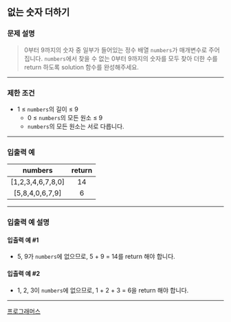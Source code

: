 ## 없는 숫자 더하기


### 문제 설명
> 0부터 9까지의 숫자 중 일부가 들어있는 정수 배열 `numbers`가 매개변수로 주어집니다. `numbers`에서 찾을 수 없는 0부터 9까지의 숫자를 모두 찾아 더한 수를 return 하도록 solution 함수를 완성해주세요.

---

### 제한 조건
* 1 ≤ `numbers`의 길이 ≤ 9
    * 0 ≤ `numbers`의 모든 원소 ≤ 9
    * `numbers`의 모든 원소는 서로 다릅니다.

---

### 입출력 예
|      numbers      | return |
|:-----------------:|:------:|
| [1,2,3,4,6,7,8,0] |   14   |
|  [5,8,4,0,6,7,9]  |   6    |
---

### 입출력 예 설명
#### 입출력 예 #1
* 5, 9가 `numbers`에 없으므로, 5 + 9 = 14를 return 해야 합니다.
#### 입출력 예 #2
* 1, 2, 3이 `numbers`에 없으므로, 1 + 2 + 3 = 6을 return 해야 합니다.

---

[프로그래머스](https://school.programmers.co.kr/learn/courses/30/lessons/86051)
